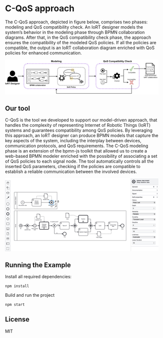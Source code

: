 # C-QoS approach

The C-QoS approach, depicted in figure below, comprises two phases: modeling and QoS compatibility check. An IoRT designer models the system’s behavior in the modeling phase through BPMN collaboration diagrams. After that, in the QoS compatibility check phase, the approach ensures the compatibility of the modeled QoS policies. If all the policies are compatible, the output is an IoRT collaboration diagram enriched with QoS policies for enhanced communication.

![Approach screenshot](./docs/approach.png "Proposed approach")


## Our tool

C-QoS is the tool we developed to support our model-driven approach, that handles the complexity of representing Internet of Robotic Things (IoRT) systems and guarantees compatibility among QoS policies. By leveraging this approach, an IoRT designer can produce BPMN models that capture the key aspects of the system, including the interplay between devices, communication protocols, and QoS requirements. The C-QoS modeling phase is an extension of the bpmn-js toolkit that allowed us to create a web-based BPMN modeler enriched with the possibility of associating a set of QoS policies to each signal node. The tool automatically controls all the inserted QoS parameters, checking if the policies are compatible to establish a reliable communication between the involved devices.

![Approach screenshot](./docs/tool.png "C-QoS tool")


## Running the Example

Install all required dependencies:

```
npm install
```

Build and run the project

```
npm start
```


## License

MIT

